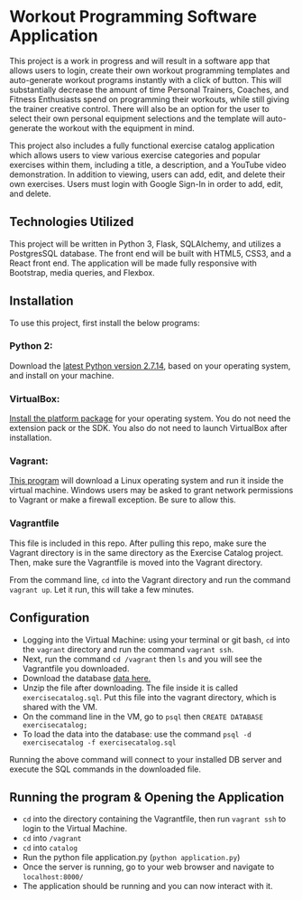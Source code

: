 # Workout Programming Software Application

This project is a work in progress and will result in a software app that allows users to login, create their own workout programming templates and auto-generate workout programs instantly with a click of button. This will substantially decrease the amount of time Personal Trainers, Coaches, and Fitness Enthusiasts spend on programming their workouts, while still giving the trainer creative control. There will also be an option for the user to select their own personal equipment selections and the template will auto-generate the workout with the equipment in mind.

This project also includes a fully functional exercise catalog application which allows users to view various exercise categories and popular exercises within them, including a title, a description, and a YouTube video demonstration. In addition to viewing, users can add, edit, and delete their own exercises. Users must login with Google Sign-In in order to add, edit, and delete.

## Technologies Utilized

This project will be written in Python 3, Flask, SQLAlchemy, and utilizes a PostgresSQL database. The front end will be built with HTML5, CSS3, and a React front end. The application will be made fully responsive with Bootstrap, media queries, and Flexbox.

## Installation

To use this project, first install the below programs:

### Python 2:
Download the [latest Python version 2.7.14](https://www.python.org/downloads/), based on your operating system, and install on your machine.

### VirtualBox:
[Install the platform package](https://www.virtualbox.org/wiki/Downloads) for your operating system. You do not need the extension pack
or the SDK. You also do not need to launch VirtualBox after installation.

### Vagrant:

[This program](https://www.vagrantup.com/downloads.html) will download a Linux operating system and run it inside the virtual machine.
Windows users may be asked to grant network permissions to Vagrant or make a firewall exception. Be sure to allow this.

### Vagrantfile
This file is included in this repo. After pulling this repo, make sure the Vagrant directory is in the same directory as the Exercise Catalog project. Then, make sure the Vagrantfile is moved into the Vagrant directory.

From the command line, `cd` into the Vagrant directory and run the command `vagrant up`.  Let it run, this will take a few minutes.

## Configuration

* Logging into the Virtual Machine: using your terminal or git bash, `cd` into the `vagrant` directory and run the command
`vagrant ssh`.  
* Next, run the command `cd /vagrant` then `ls` and you will see the Vagrantfile you downloaded.
* Download the database [data here.](https://drive.google.com/open?id=1q54oM2LTM3x_dHnCocNjbJfb8Z-iP-ln)
* Unzip the file after downloading. The file inside it is called `exercisecatalog.sql`.  Put this file into the vagrant directory,
  which is shared with the VM.
* On the command line in the VM, go to `psql` then `CREATE DATABASE exercisecatalog;`
* To load the data into the database: use the command `psql -d exercisecatalog -f exercisecatalog.sql`

Running the above command will connect to your installed DB server and execute the SQL commands in the downloaded file.

## Running the program & Opening the Application

* `cd` into the directory containing the Vagrantfile, then run `vagrant ssh` to login to the Virtual Machine.
* `cd` into `/vagrant`
* `cd` into `catalog`
* Run the python file application.py (`python application.py`)
* Once the server is running, go to your web browser and navigate to `localhost:8000/`
* The application should be running and you can now interact with it.
